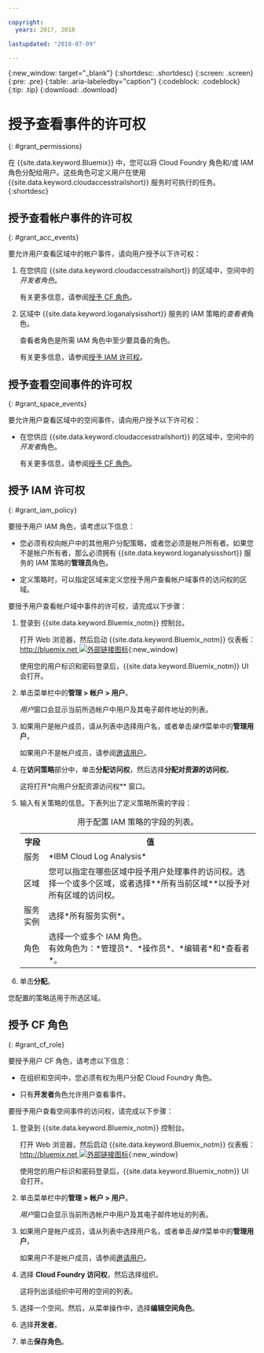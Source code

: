 ```yaml
---

copyright:
  years: 2017, 2018

lastupdated: "2018-07-09"

---
```


{:new_window: target="_blank"}
{:shortdesc: .shortdesc}
{:screen: .screen}
{:pre: .pre}
{:table: .aria-labeledby="caption"}
{:codeblock: .codeblock}
{:tip: .tip}
{:download: .download}


# 授予查看事件的许可权
{: #grant_permissions}

在 {{site.data.keyword.Bluemix}} 中，您可以将 Cloud Foundry 角色和/或 IAM 角色分配给用户。这些角色可定义用户在使用 {{site.data.keyword.cloudaccesstrailshort}} 服务时可执行的任务。  
{:shortdesc}

## 授予查看帐户事件的许可权
{: #grant_acc_events}

要允许用户查看区域中的帐户事件，请向用户授予以下许可权：

1. 在您供应 {{site.data.keyword.cloudaccesstrailshort}} 的区域中，空间中的*开发者角色*。 

    有关更多信息，请参阅[授予 CF 角色](/docs/services/cloud-activity-tracker/how-to/grant_permissions.html#grant_cf_role)。

2. 区域中 {{site.data.keyword.loganalysisshort}} 服务的 IAM 策略的*查看者*角色。 

    查看者角色是所需 IAM 角色中至少要具备的角色。 
	
	有关更多信息，请参阅[授予 IAM 许可权](/docs/services/cloud-activity-tracker/how-to/grant_permissions.html#grant_iam_policy)。


## 授予查看空间事件的许可权
{: #grant_space_events}

要允许用户查看区域中的空间事件，请向用户授予以下许可权：

* 在您供应 {{site.data.keyword.cloudaccesstrailshort}} 的区域中，空间中的*开发者*角色。 

    有关更多信息，请参阅[授予 CF 角色](/docs/services/cloud-activity-tracker/how-to/grant_permissions.html#grant_cf_role)。


## 授予 IAM 许可权
{: #grant_iam_policy}

要授予用户 IAM 角色，请考虑以下信息：

* 您必须有权向帐户中的其他用户分配策略，或者您必须是帐户所有者。如果您不是帐户所有者，那么必须拥有 {{site.data.keyword.loganalysisshort}} 服务的 IAM 策略的**管理员**角色。

* 定义策略时，可以指定区域来定义您授予用户查看帐户域事件的访问权的区域。

要授予用户查看帐户域中事件的许可权，请完成以下步骤：

1. 登录到 {{site.data.keyword.Bluemix_notm}} 控制台。

    打开 Web 浏览器，然后启动 {{site.data.keyword.Bluemix_notm}} 仪表板：[http://bluemix.net ![外部链接图标](../../../icons/launch-glyph.svg "外部链接图标")](http://bluemix.net){:new_window}
	
	使用您的用户标识和密码登录后，{{site.data.keyword.Bluemix_notm}} UI 会打开。

2. 单击菜单栏中的**管理 > 帐户 > 用户**。 

    *用户*窗口会显示当前所选帐户中用户及其电子邮件地址的列表。
	
3. 如果用户是帐户成员，请从列表中选择用户名，或者单击*操作*菜单中的**管理用户**。

    如果用户不是帐户成员，请参阅[邀请用户](/docs/iam/iamuserinv.html#iamuserinv)。

4. 在**访问策略**部分中，单击**分配访问权**，然后选择**分配对资源的访问权**。

    这将打开*向用户分配资源访问权** 窗口。

5. 输入有关策略的信息。下表列出了定义策略所需的字段： 

    <table>
	  <caption>用于配置 IAM 策略的字段的列表。</caption>
	  <tr>
	    <th>字段</th>
		<th>值</th>
	  </tr>
	  <tr>
	    <td>服务</td>
		<td>*IBM Cloud Log Analysis*</td>
	  </tr>	  
	  <tr>
	    <td>区域</td>
		<td>您可以指定在哪些区域中授予用户处理事件的访问权。选择一个或多个区域，或者选择**所有当前区域**以授予对所有区域的访问权。</td>
	  </tr>
	  <tr>
	    <td>服务实例</td>
		<td>选择*所有服务实例*。</td>
	  </tr>
	  <tr>
	    <td>角色</td>
		<td>选择一个或多个 IAM 角色。<br>有效角色为：*管理员*、*操作员*、*编辑者*和*查看者*。</td>
	  </tr>
     </table>
	
6. 单击**分配**。
	
您配置的策略适用于所选区域。 


## 授予 CF 角色
{: #grant_cf_role}

要授予用户 CF 角色，请考虑以下信息：

* 在组织和空间中，您必须有权为用户分配 Cloud Foundry 角色。 

* 只有**开发者**角色允许用户查看事件。

要授予用户查看空间事件的访问权，请完成以下步骤：

1. 登录到 {{site.data.keyword.Bluemix_notm}} 控制台。

    打开 Web 浏览器，然后启动 {{site.data.keyword.Bluemix_notm}} 仪表板：[http://bluemix.net ![外部链接图标](../../../icons/launch-glyph.svg "外部链接图标")](http://bluemix.net){:new_window}
	
	使用您的用户标识和密码登录后，{{site.data.keyword.Bluemix_notm}} UI 会打开。

2. 单击菜单栏中的**管理 > 帐户 > 用户**。 

    *用户*窗口会显示当前所选帐户中用户及其电子邮件地址的列表。
	
3. 如果用户是帐户成员，请从列表中选择用户名，或者单击*操作*菜单中的**管理用户**。

    如果用户不是帐户成员，请参阅[邀请用户](/docs/iam/iamuserinv.html#iamuserinv)。

4. 选择 **Cloud Foundry 访问权**，然后选择组织。

    这将列出该组织中可用的空间的列表。

5. 选择一个空间。然后，从菜单操作中，选择**编辑空间角色**。

6. 选择**开发者**。
	
7. 单击**保存角色**。




